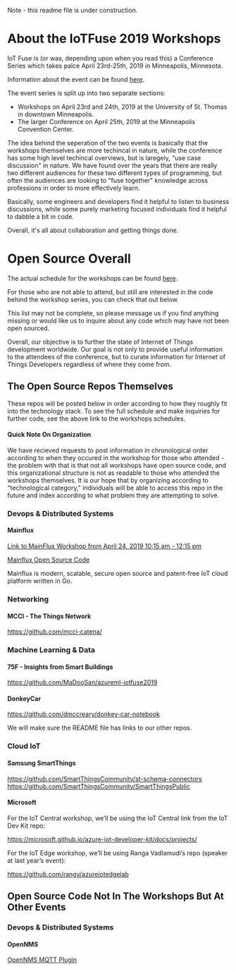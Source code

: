 Note - this readme file is under construction.

# About the IoTFuse 2019 Workshops

IoT Fuse is (or was, depending upon when you read this) a Conference Series which takes palce April 23rd-25th, 2019 in Minneapolis, Minnesota.

Information about the event can be found [here](https://www.iotfuse.com/).

The event series is split up into two separate sections:

  - Workshops on April 23rd and 24th, 2019 at the University of St. Thomas in downtown Minneapolis.
  - The larger Conference on April 25th, 2019 at the Minneapolis Convention Center.
  
The idea behind the seperation of the two events is basically that the workshops themselves are more techincal in nature, while the conference has some high level techincal overviews, but is laregely, "use case discussion" in nature.  We have found over the years that there are really two different audiences for these two different types of programming, but often the audiences are looking to "fuse together" knowledge across professions in order to more effectively learn.

Basically, some engineers and developers find it helpful to listen to business discussions, while some purely marketing focused individuals find it helpful to dabble a bit in code.

Overall, it's all about collaboration and getting things done.

# Open Source Overall

The actual schedule for the workshops can be found [here](https://iotfuseworkshops2019.sched.com/).

For those who are not able to attend, but still are interested in the code behind the workshop series, you can check that out below.

This list may not be complete, so please message us if you find anything missing or would like us to inquire about any code which may have not been open sourced.

Overall, our objective is to further the state of Internet of Things development worldwide.  Our goal is not only to provide useful information to the attendees of the conference, but to curate information for Internet of Things Developers regardless of where they come from.

## The Open Source Repos Themselves

These repos will be posted below in order according to how they roughly fit into the technology stack.  To see the full schedule and make inquiries for further code, see the above link to the workshops schedules.

#### Quick Note On Organization

We have recieved requests to post information in chronological order according to when they occured in the workshop for those who attended - the problem with that is that not all workshops have open source code, and this organizational structure is not as readable to those who attended the workshops themselves.  It is our hope that by organizing according to "technological category," individuals will be able to access this repo in the future and index according to what problem they are attempting to solve.

### Devops & Distributed Systems

#### Mainflux

[Link to MainFlux Workshop from April 24, 2019 10:15 am - 12:15 pm](https://iotfuse.com/sessions/mainflux-workshop/)

[Mainflux Open Source Code](https://github.com/mainflux/mainflux)

Mainflux is modern, scalable, secure open source and patent-free IoT cloud platform written in Go.

### Networking

#### MCCI - The Things Network

https://github.com/mcci-catena/

### Machine Learning & Data

#### 75F - Insights from Smart Buildings

https://github.com/MaDooSan/azureml-iotfuse2019 

#### DonkeyCar

https://github.com/dmccreary/donkey-car-notebook

We will make sure the README file has links to our other repos.

### Cloud IoT

#### Samsung SmartThings

https://github.com/SmartThingsCommunity/st-schema-connectors 
https://github.com/SmartThingsCommunity/SmartThingsPublic

#### Microsoft

For the IoT Central workshop, we’ll be using the IoT Central link from the IoT Dev Kit repo:

https://microsoft.github.io/azure-iot-developer-kit/docs/projects/

For the IoT Edge workshop, we’ll be using Ranga Vadlamudi’s repo (speaker at last year’s event):

https://github.com/rangv/azureiotedgelab


## Open Source Code Not In The Workshops But At Other Events

### Devops & Distributed Systems

#### OpenNMS

[OpenNMS MQTT Plugin](https://github.com/gallenc/opennms-mqtt-plugin)
